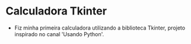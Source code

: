 # Calculadora Tkinter
- Fiz minha primeira calculadora utilizando a biblioteca Tkinter, projeto inspirado no canal 'Usando Python'.
